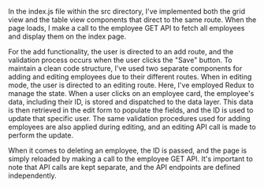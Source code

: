 In the index.js file within the src directory, I've implemented both the grid view and the table view components that direct to the same route. When the page loads, I make a call to the employee GET API to fetch all employees and display them on the index page.

For the add functionality, the user is directed to an add route, and the validation process occurs when the user clicks the "Save" button. To maintain a clean code structure, I've used two separate components for adding and editing employees due to their different routes. When in editing mode, the user is directed to an editing route. Here, I've employed Redux to manage the state. When a user clicks on an employee card, the employee's data, including their ID, is stored and dispatched to the data layer. This data is then retrieved in the edit form to populate the fields, and the ID is used to update that specific user. The same validation procedures used for adding employees are also applied during editing, and an editing API call is made to perform the update.

When it comes to deleting an employee, the ID is passed, and the page is simply reloaded by making a call to the employee GET API. It's important to note that API calls are kept separate, and the API endpoints are defined independently.
